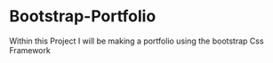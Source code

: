# Bootstrap-Portfolio
Within this Project I will be making a portfolio using the bootstrap Css Framework
